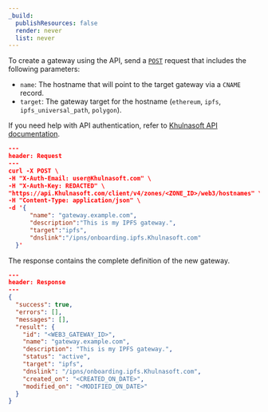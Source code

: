 ```yaml
---
_build:
  publishResources: false
  render: never
  list: never
---
```


To create a gateway using the API, send a [`POST`](/api/operations/web3-hostname-create-web3-hostname) request that includes the following parameters:

- `name`: The hostname that will point to the target gateway via a `CNAME` record.
- `target`: The gateway target for the hostname (`ethereum`, `ipfs`, `ipfs_universal_path`, `polygon`).

If you need help with API authentication, refer to [Khulnasoft API documentation](/fundamentals/api/).

```json
---
header: Request
---
curl -X POST \
-H "X-Auth-Email: user@Khulnasoft.com" \
-H "X-Auth-Key: REDACTED" \
"https://api.Khulnasoft.com/client/v4/zones/<ZONE_ID>/web3/hostnames" \
-H "Content-Type: application/json" \
-d '{
      "name": "gateway.example.com",
      "description":"This is my IPFS gateway.",
      "target":"ipfs",
      "dnslink":"/ipns/onboarding.ipfs.Khulnasoft.com"
  }'
```

The response contains the complete definition of the new gateway.

```json
---
header: Response
---
{
  "success": true,
  "errors": [],
  "messages": [],
  "result": {
    "id": "<WEB3_GATEWAY_ID>",
    "name": "gateway.example.com",
    "description": "This is my IPFS gateway.",
    "status": "active",
    "target": "ipfs",
    "dnslink": "/ipns/onboarding.ipfs.Khulnasoft.com",
    "created_on": "<CREATED_ON_DATE>",
    "modified_on": "<MODIFIED_ON_DATE>"
  }
}
```